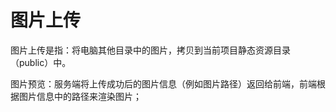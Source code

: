 # 图片上传

图片上传是指：将电脑其他目录中的图片，拷贝到当前项目静态资源目录（public）中。

图片预览：服务端将上传成功后的图片信息（例如图片路径）返回给前端，前端根据图片信息中的路径来渲染图片；